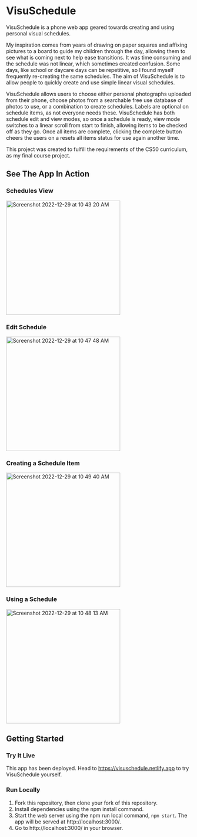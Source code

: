 # VisuSchedule

VisuSchedule is a phone web app geared towards creating and using personal visual schedules. 

My inspiration comes from years of drawing on paper squares and affixing pictures to a board to guide my children through the day, allowing them to see what is coming next to help ease transitions. It was time consuming and the schedule was not linear, which sometimes created confusion. Some days, like school or daycare days can be repetitive, so I found myself frequently re-creating the same schedules. The aim of VisuSchedule is to allow people to quickly create and use simple linear visual schedules. 

VisuSchedule allows users to choose either personal photographs uploaded from their phone, choose photos from a searchable free use database of photos to use, or a combination to create schedules. Labels are optional on schedule items, as not everyone needs these. VisuSchedule has both schedule edit and view modes, so once a schedule is ready, view mode switches to a linear scroll from start to finish, allowing items to be checked off as they go. Once all items are complete, clicking the complete button cheers the users on a resets all items status for use again another time.

This project was created to fulfill the requirements of the CS50 curriculum, as my final course project.

## See The App In Action

### Schedules View
<img width="310" alt="Screenshot 2022-12-29 at 10 43 20 AM" src="https://user-images.githubusercontent.com/76081292/209966396-d5bf629d-9787-4369-8e54-9bc850141659.png">

### Edit Schedule
<img width="310" alt="Screenshot 2022-12-29 at 10 47 48 AM" src="https://user-images.githubusercontent.com/76081292/209966395-fb184536-43b5-4732-b6dd-8688d5db8630.png">

### Creating a Schedule Item
<img width="310" alt="Screenshot 2022-12-29 at 10 49 40 AM" src="https://user-images.githubusercontent.com/76081292/209966392-413cb0ed-28f1-4200-98d6-58f0b58bc5bc.png">

### Using a Schedule
<img width="310" alt="Screenshot 2022-12-29 at 10 48 13 AM" src="https://user-images.githubusercontent.com/76081292/209966394-84a0dc19-4399-4140-b287-f9e88b42c6cb.png">

## Getting Started

### Try It Live
This app has been deployed. Head to https://visuschedule.netlify.app to try VisuSchedule yourself.

### Run Locally

1. Fork this repository, then clone your fork of this repository.
2. Install dependencies using the npm install command.
3. Start the web server using the npm run local command, `npm start`. The app will be served at http://localhost:3000/.
4. Go to http://localhost:3000/ in your browser.
